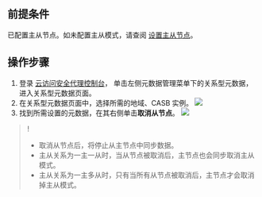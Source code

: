 ## 前提条件
已配置主从节点。如未配置主从模式，请查阅 [设置主从节点](https://cloud.tencent.com/document/product/1303/71557)。

## 操作步骤
1. 登录 [云访问安全代理控制台](https://console.cloud.tencent.com/casb)， 单击左侧元数据管理菜单下的关系型元数据，进入关系型元数据页面。
2. 在关系型元数据页面中，选择所需的地域、CASB 实例。
![](https://qcloudimg.tencent-cloud.cn/raw/f094afe430f0f88e50a080767047fbbf.png)
4. 找到所需设置的元数据，在其右侧单击**取消从节点**。
![](https://qcloudimg.tencent-cloud.cn/raw/b848e14e1f3d7542e3a1f78557cab19d.png)
>! 
>- 取消从节点后，将停止从主节点中同步数据。
>- 主从关系为一主一从时，当从节点被取消后，主节点也会同步取消主从模式。
>- 主从关系为一主多从时，只有当所有从节点被取消后，主节点才会取消掉主从模式。
